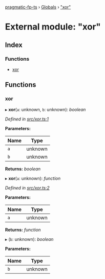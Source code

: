 [pragmatic-fp-ts](../README.md) › [Globals](../globals.md) › ["xor"](_xor_.md)

# External module: "xor"

## Index

### Functions

* [xor](_xor_.md#xor)

## Functions

###  xor

▸ **xor**(`a`: unknown, `b`: unknown): *boolean*

*Defined in [src/xor.ts:1](https://github.com/hermann-p/pragmatic-fp-ts/blob/a1a02fb/src/xor.ts#L1)*

**Parameters:**

Name | Type |
------ | ------ |
`a` | unknown |
`b` | unknown |

**Returns:** *boolean*

▸ **xor**(`a`: unknown): *function*

*Defined in [src/xor.ts:2](https://github.com/hermann-p/pragmatic-fp-ts/blob/a1a02fb/src/xor.ts#L2)*

**Parameters:**

Name | Type |
------ | ------ |
`a` | unknown |

**Returns:** *function*

▸ (`b`: unknown): *boolean*

**Parameters:**

Name | Type |
------ | ------ |
`b` | unknown |

